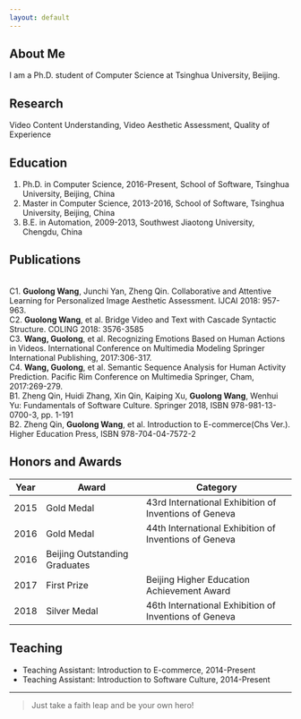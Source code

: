 ```yaml
---
layout: default
---
```


## About Me

I am a Ph.D. student of Computer Science at Tsinghua University, Beijing.

## Research

Video Content Understanding, Video Aesthetic Assessment, Quality of Experience

## Education

1. Ph.D. in Computer Science, 2016-Present, School of Software, Tsinghua University, Beijing, China
2. Master in Computer Science, 2013-2016, School of Software, Tsinghua University, Beijing, China
3. B.E. in Automation, 2009-2013, Southwest Jiaotong University, Chengdu, China

## Publications

<br/>C1. **Guolong Wang**, Junchi Yan, Zheng Qin. Collaborative and Attentive Learning for Personalized Image Aesthetic Assessment. IJCAI 2018: 957-963.
<br/>C2. **Guolong Wang**, et al. Bridge Video and Text with Cascade Syntactic Structure. COLING 2018: 3576-3585
<br/>C3. **Wang, Guolong**, et al. Recognizing Emotions Based on Human Actions in Videos. International Conference on Multimedia Modeling Springer International Publishing, 2017:306-317.
<br/>C4. **Wang, Guolong**, et al. Semantic Sequence Analysis for Human Activity Prediction. Pacific Rim Conference on Multimedia Springer, Cham, 2017:269-279.
<br/>B1. Zheng Qin, Huidi Zhang, Xin Qin, Kaiping Xu, **Guolong Wang**, Wenhui Yu: Fundamentals of Software Culture. Springer 2018, ISBN 978-981-13-0700-3, pp. 1-191
<br/>B2. Zheng Qin, **Guolong Wang**, et al. Introduction to E-commerce(Chs Ver.). Higher Education Press, ISBN 978-704-04-7572-2

## Honors and Awards

Year | Award | Category
-----|-------|--------
2015 | Gold Medal | 43rd International Exhibition of Inventions of Geneva
2016 | Gold Medal | 44th International Exhibition of Inventions of Geneva
2016 | Beijing Outstanding Graduates |
2017 | First Prize | Beijing Higher Education Achievement Award
2018 | Silver Medal | 46th International Exhibition of Inventions of Geneva

## Teaching

* Teaching Assistant: Introduction to E-commerce, 2014-Present
* Teaching Assistant: Introduction to Software Culture, 2014-Present

---

> Just take a faith leap and be your own hero!

